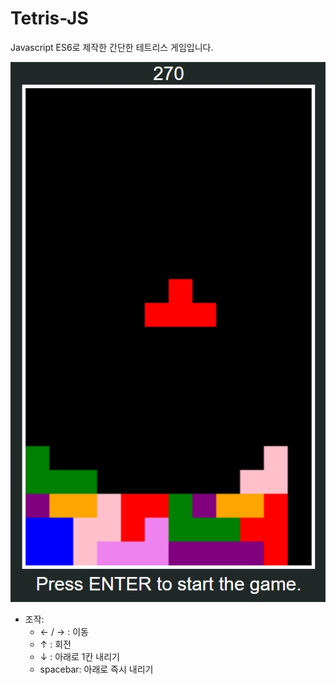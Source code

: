 # Tetris-JS

Javascript ES6로 제작한 간단한 테트리스 게임입니다.

![tetris](./tetris.jpg)

- 조작:
  - ← / → : 이동
  - ↑ : 회전
  - ↓ : 아래로 1칸 내리기
  - spacebar: 아래로 즉시 내리기